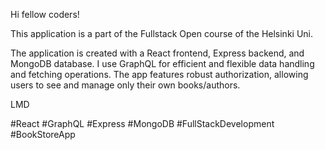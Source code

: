 Hi fellow coders!

This application is a part of the Fullstack Open course of the Helsinki Uni.

The application is created with a React frontend, Express backend, and MongoDB database. I use GraphQL for efficient and flexible data handling and fetching operations. The app features robust authorization, allowing users to see and manage only their own books/authors.

LMD

#React #GraphQL #Express #MongoDB #FullStackDevelopment #BookStoreApp
